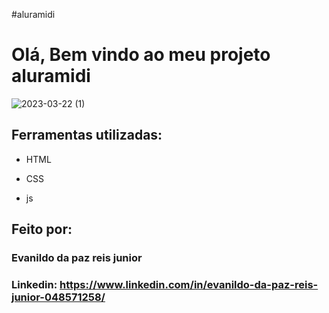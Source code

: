#aluramidi

# Olá, Bem vindo ao meu projeto aluramidi

![2023-03-22 (1)](https://user-images.githubusercontent.com/118671288/227003226-46f7f6dc-33ff-4683-b225-8428d410cc27.png)

## Ferramentas utilizadas:

* HTML

* CSS

* js

## Feito por:

### Evanildo da paz reis junior

### Linkedin: https://www.linkedin.com/in/evanildo-da-paz-reis-junior-048571258/

```
